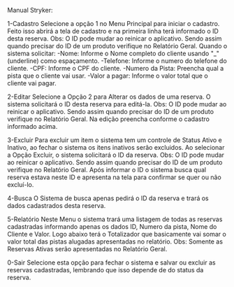 Manual Stryker:
	
1-Cadastro
	Selecione a opção 1 no Menu Principal para iniciar o cadastro.
	Feito isso abrirá a tela de cadastro e na primeira linha terá informado o ID desta reserva.
	Obs: O ID pode mudar ao reinicar o aplicativo. Sendo assim quando precisar do ID de um produto verifique no Relatório Geral.
		Quando o sistema solicitar:
			-Nome: Informe o Nome completo do cliente usando "_"(underline) como espaçamento.
			-Telefone: Informe o numero do telefone do cliente.
			-CPF: Informe o CPF do cliente.
			-Numero da Pista: Preencha qual a pista que o cliente vai usar.
			-Valor a pagar: Informe o valor total que o cliente vai pagar.

2-Editar
	Selecione a Opção 2 para Alterar os dados de uma reserva.
	O sistema solicitará o ID desta reserva para editá-la.
	Obs: O ID pode mudar ao reinicar o aplicativo. Sendo assim quando precisar do ID de um produto verifique no Relatório Geral.
	Na edição preencha conforme o cadastro informado acima.

3-Excluir
	Para excluir um item o sistema tem um controle de Status Ativo e Inativo, ao fechar o sistema os itens inativos serão excluidos.
	Ao selecionar a Opção Excluir, o sistema solicitará o ID da reserva.
	Obs: O ID pode mudar ao reinicar o aplicativo. Sendo assim quando precisar do ID de um produto verifique no Relatório Geral.
	Após informar o ID o sistema busca qual reserva estava neste ID e apresenta na tela para confirmar se quer ou não excluí-lo.

4-Busca
	O Sistema de busca apenas pedirá o ID da reserva e trará os dados cadastrados desta reserva.
	
5-Relatório
	Neste Menu o sistema trará uma listagem de todas as reservas cadastradas informando apenas os dados ID, Numero da pista, Nome do Cliente e Valor.
	Logo abaixo terá o Totalizador que basicamente vai somar o valor total das pistas alugadas apresentadas no relatório.
	Obs: Somente as Reservas Ativas serão apresentadas no Relatório Geral.

0-Sair
	Selecione esta opção para fechar o sistema e salvar ou excluir as reservas cadastradas, lembrando que isso depende de do status da reserva.
